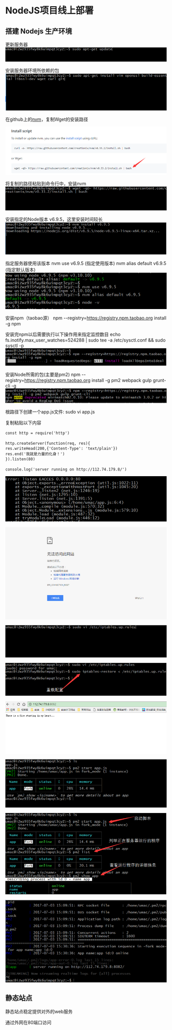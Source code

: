 # NodeJS项目线上部署

## 搭建 Nodejs 生产环境

更新服务器
![](/aliyunnodejs/imgs/Node生产环境1.jpg)

安装服务器环境所依赖的包
![](/aliyunnodejs/imgs/Node生产环境2.jpg)

在github上的[nvm](https://github.com/creationix/nvm)，复制Wget的安装路径

![](/aliyunnodejs/imgs/Node生产环境3.jpg)

将复制的路径粘贴到命令行中，安装nvm
![](/aliyunnodejs/imgs/Node生产环境4.jpg)

安装指定的Node版本 v6.9.5，这里安装时间较长
![](/aliyunnodejs/imgs/Node生产环境5.jpg)

指定服务器使用该版本
nvm use v6.9.5 (指定使用版本)
nvm alias default v6.9.5 (指定默认版本)
![](/aliyunnodejs/imgs/Node生产环境6.jpg)

安装npm（taobao源）
npm --registry=https://registry.npm.taobao.org install -g npm

安装完npm以后需要执行以下操作用来指定监控数目
echo fs.inotify.max_user_watches=524288 | sudo tee -a /etc/sysctl.conf && sudo sysctl -p
![](/aliyunnodejs/imgs/Node生产环境7.jpg)

安装Node所需的包(主要是pm2)
npm --registry=https://registry.npm.taobao.org install -g pm2 webpack gulp grunt-cli -g
![](/aliyunnodejs/imgs/Node生产环境8.jpg)

根路径下创建一个app.js文件:
sudo vi app.js

复制粘贴以下内容
```
const http = require('http')

http.createServer(function(req, res){
res.writeHead(200,{'Content-Type': 'text/plain'})
res.end('我就是力量的化身！')
}).listen(80)

console.log('server running on http://112.74.179.8/')
```

![](/aliyunnodejs/imgs/Node生产环境9.jpg)

![](/aliyunnodejs/imgs/Node生产环境10.jpg)

![](/aliyunnodejs/imgs/Node生产环境11.jpg)

![](/aliyunnodejs/imgs/Node生产环境12.jpg)

![](/aliyunnodejs/imgs/Node生产环境13.jpg)

![](/aliyunnodejs/imgs/Node生产环境14.jpg)

![](/aliyunnodejs/imgs/Node生产环境15.jpg)

![](/aliyunnodejs/imgs/Node生产环境16.jpg)


  
  
 



## 静态站点

静态站点稳定提供对外的web服务


通过外网在80端口访问